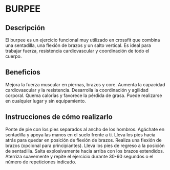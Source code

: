 # BURPEE

## Descripción

El burpee es un ejercicio funcional muy utilizado en crossfit que combina una sentadilla, una flexión de brazos y un salto vertical. Es ideal para trabajar fuerza, resistencia cardiovascular y coordinación de todo el cuerpo.

## Beneficios

Mejora la fuerza muscular en piernas, brazos y core.
Aumenta la capacidad cardiovascular y la resistencia.
Desarrolla la coordinación y agilidad corporal.
Quema calorías y favorece la pérdida de grasa.
Puede realizarse en cualquier lugar y sin equipamiento.


## Instrucciones de cómo realizarlo

Ponte de pie con los pies separados al ancho de los hombros.
Agáchate en sentadilla y apoya las manos en el suelo frente a ti.
Lleva los pies hacia atrás para quedar en posición de flexión de brazos.
Realiza una flexión de brazos (opcional para principiantes).
Lleva los pies de regreso a la posición de sentadilla.
Salta explosivamente hacia arriba con los brazos extendidos.
Aterriza suavemente y repite el ejercicio durante 30-60 segundos o el número de repeticiones indicado.

